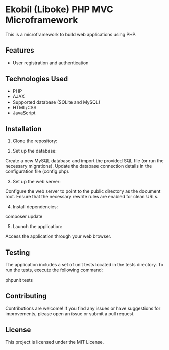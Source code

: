 # Ekobil (Liboke) PHP MVC Microframework

This is a microframework to build web applications using PHP.

## Features

- User registration and authentication

## Technologies Used

- PHP
- AJAX
- Supported database (SQLite and MySQL)
- HTML/CSS
- JavaScript

## Installation

1. Clone the repository:


2. Set up the database:

Create a new MySQL database and import the provided SQL file (or run the necessary migrations).
Update the database connection details in the configuration file (config.php).

3. Set up the web server:

Configure the web server to point to the public directory as the document root.
Ensure that the necessary rewrite rules are enabled for clean URLs.

4. Install dependencies:

composer update

5. Launch the application:

Access the application through your web browser.

## Testing
The application includes a set of unit tests located in the tests directory. To run the tests, execute the following command:

phpunit tests

## Contributing
Contributions are welcome! If you find any issues or have suggestions for improvements, please open an issue or submit a pull request.

## License
This project is licensed under the MIT License.